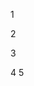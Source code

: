 
1
<?xml version="1.0" encoding="UTF-8" ?>
2
<!DOCTYPE html>
3
<html b:css='false' b:defaultwidgetversion='2' b:layoutsVersion='3' b:responsive='true' b:templateVersion='1.3.0' expr:class='data:blog.languageDirection' expr:dir='data:blog.languageDirection' expr:lang='data:blog.localeUnderscoreDelimited' xmlns='http://www.w3.org/1999/xhtml' xmlns:b='http://www.google.com/2005/gml/b' xmlns:data='http://www.google.com/2005/gml/data' xmlns:expr='http://www.google.com/2005/gml/expr'>
4
  <head>
5
    <script async='async' crossorigin='anonymous' src='https://pagead2.googlesyndication.com/pagead/js/adsbygoogle.js?client=ca-pub-7055632773242304'/>
6
 <!--- Piki Templates All Packed SEO /-->
7
<meta content='width=device-width, initial-scale=1, minimum-scale=1, maximum-scale=1' name='viewport'/>
8
    <title><data:view.title.escaped/></title>
9
      <meta expr:content='&quot;text/html; charset=&quot; + data:blog.encoding' http-equiv='Content-Type'/>
10
      <meta content='blogger' name='generator'/>
11
      <link expr:href='data:blog.blogspotFaviconUrl' rel='icon' type='image/x-icon'/>
12
      <link expr:href='data:blog.url' hreflang='x-default' rel='alternate'/>
13
      <meta expr:content='data:skin.vars.keycolor' name='theme-color'/>
14
      <meta expr:content='data:skin.vars.keycolor' name='msapplication-navbutton-color'/>
15
      <b:if cond='data:blog.adultContent'>
16
        <meta content='adult' name='rating'/>
17
      </b:if>
18
      <link expr:href='data:view.url.canonical' rel='canonical'/>
19
      <data:blog.feedLinks/><data:blog.meTag/>
20
      <meta expr:content='data:view.description.escaped' name='description'/>
21
      <!-- Metadata for Open Graph protocol available here http://ogp.me/. -->
22
      <b:if cond='data:blog.pageType == &quot;index&quot;'>
23
      <b:if cond='data:blog.searchLabel'>
24
      <meta content='noindex' name='robots'/>
25
      </b:if>
26
      </b:if>
27
      <b:if cond='data:blog.pageType == &quot;archive&quot;'>
28
      <meta content='noindex' name='robots'/>
29
      </b:if>
30
      <b:if cond='!data:view.isSearch and !data:view.isLabelSearch'>
31
      <meta content='index, follow, max-snippet:-1, max-image-preview:large, max-video-preview:-1' name='robots'/>
32
      </b:if>
33
      <b:if cond='data:view.isHomepage'>
34
        <meta content='website' property='og:type'/>
35
      </b:if>
36
      <b:if cond='data:view.isSingleItem'>
37
        <meta content='article' property='og:type'/>
38
      </b:if>
39
      <b:if cond='data:view.isMultipleItems and not data:view.isHomepage'>
40
        <meta content='object' property='og:type'/>
41
      </b:if>
42
      <meta expr:content='data:view.title.escaped' property='og:title'/>
43
      <meta expr:content='data:blog.url.canonical' property='og:url'/>
44
      <meta expr:content='data:view.description.escaped' property='og:description'/>
45
      <meta expr:content='data:blog.title.escaped' property='og:site_name'/>
46
      <b:tag cond='data:view.isMultipleItems and data:widgets.Blog.first.posts[0].featuredImage' expr:content='data:widgets.Blog.first.posts[0].featuredImage' name='meta' property='og:image'/>
47
      <b:if cond='data:view.featuredImage'>
48
        <meta expr:content='data:view.featuredImage' property='og:image'/>
49
        <meta expr:content='data:view.featuredImage' name='twitter:image'/>
50
      </b:if>
51
      <meta content='summary_large_image' name='twitter:card'/>
52
      <meta expr:content='data:view.title.escaped' name='twitter:title'/>
53
      <meta expr:content='data:blog.url.canonical' name='twitter:domain'/>
54
      <meta expr:content='data:view.description.escaped' name='twitter:description'/>
55
      <meta expr:content='data:view.description.escaped' name='twitter:creator'/>
56
​
57
      <meta content='en_US' property='og:locale'/>
58
      <meta content='en_GB' property='og:locale:alternate'/>
59
      <meta content='id_ID' property='og:locale:alternate'/>
Template: Edit Template
